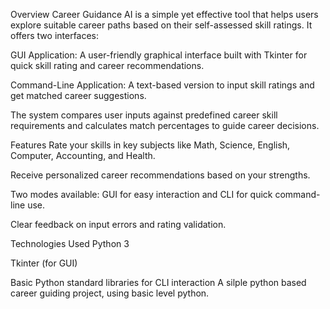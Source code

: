Overview
Career Guidance AI is a simple yet effective tool that helps users explore suitable career paths based on their self-assessed skill ratings. It offers two interfaces:

GUI Application: A user-friendly graphical interface built with Tkinter for quick skill rating and career recommendations.

Command-Line Application: A text-based version to input skill ratings and get matched career suggestions.

The system compares user inputs against predefined career skill requirements and calculates match percentages to guide career decisions.

Features
Rate your skills in key subjects like Math, Science, English, Computer, Accounting, and Health.

Receive personalized career recommendations based on your strengths.

Two modes available: GUI for easy interaction and CLI for quick command-line use.

Clear feedback on input errors and rating validation.

Technologies Used
Python 3

Tkinter (for GUI)

Basic Python standard libraries for CLI interaction
A silple python based career guiding project, using basic level python.
